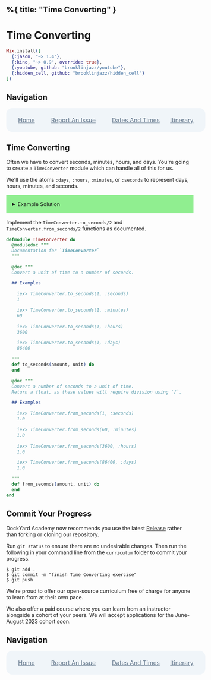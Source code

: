 %{
  title: "Time Converting"
}
---
# Time Converting

```elixir
Mix.install([
  {:jason, "~> 1.4"},
  {:kino, "~> 0.9", override: true},
  {:youtube, github: "brooklinjazz/youtube"},
  {:hidden_cell, github: "brooklinjazz/hidden_cell"}
])
```

## Navigation

<div style="display: flex; align-items: center; width: 100%; justify-content: space-between; font-size: 1rem; color: #61758a; background-color: #f0f5f9; height: 4rem; padding: 0 1rem; border-radius: 1rem;">
<div style="display: flex;">
<i class="ri-home-fill"></i>
<a style="display: flex; color: #61758a; margin-left: 1rem;" href="../start.livemd">Home</a>
</div>
<div style="display: flex;">
<i class="ri-bug-fill"></i>
<a style="display: flex; color: #61758a; margin-left: 1rem;" href="https://github.com/DockYard-Academy/curriculum/issues/new?assignees=&labels=&template=issue.md&title=Time Converting">Report An Issue</a>
</div>
<div style="display: flex;">
<i class="ri-arrow-left-fill"></i>
<a style="display: flex; color: #61758a; margin-left: 1rem;" href="../reading/datetime.livemd">Dates And Times</a>
</div>
<div style="display: flex;">
<a style="display: flex; color: #61758a; margin-right: 1rem;" href="../exercises/itinerary.livemd">Itinerary</a>
<i class="ri-arrow-right-fill"></i>
</div>
</div>

## Time Converting

Often we have to convert seconds, minutes, hours, and days. You're going to create a `TimeConverter` module which can handle all of this for us.

We'll use the atoms `:days`, `:hours`, `:minutes`, or `:seconds` to represent days, hours, minutes, and seconds.

<details style="background-color: lightgreen; padding: 1rem; margin: 1rem 0;">
<summary>Example Solution</summary>

```elixir
defmodule TimeConverter do
  def to_seconds(amount, unit) do
    case unit do
      :seconds -> amount
      :minutes -> amount * 60
      :hours -> amount * 60 * 60
      :days -> amount * 60 * 60 * 24
    end
  end

  def from_seconds(amount, unit) do
    case unit do
      :seconds -> amount * 1.0
      :minutes -> amount / 60
      :hours -> amount / 60 / 60
      :days -> amount / 60 / 60 / 24
    end
  end
end
```

</details>

Implement the `TimeConverter.to_seconds/2` and `TimeConverter.from_seconds/2` functions as documented.

```elixir
defmodule TimeConverter do
  @moduledoc """
  Documentation for `TimeConverter`
  """

  @doc """
  Convert a unit of time to a number of seconds.

  ## Examples

    iex> TimeConverter.to_seconds(1, :seconds)
    1

    iex> TimeConverter.to_seconds(1, :minutes)
    60
    
    iex> TimeConverter.to_seconds(1, :hours)
    3600

    iex> TimeConverter.to_seconds(1, :days)
    86400

  """
  def to_seconds(amount, unit) do
  end

  @doc """
  Convert a number of seconds to a unit of time.
  Return a float, as these values will require division using `/`.

  ## Examples

    iex> TimeConverter.from_seconds(1, :seconds)
    1.0

    iex> TimeConverter.from_seconds(60, :minutes)
    1.0
    
    iex> TimeConverter.from_seconds(3600, :hours)
    1.0

    iex> TimeConverter.from_seconds(86400, :days)
    1.0

  """
  def from_seconds(amount, unit) do
  end
end
```

## Commit Your Progress

DockYard Academy now recommends you use the latest [Release](https://github.com/DockYard-Academy/curriculum/releases) rather than forking or cloning our repository.

Run `git status` to ensure there are no undesirable changes.
Then run the following in your command line from the `curriculum` folder to commit your progress.

```
$ git add .
$ git commit -m "finish Time Converting exercise"
$ git push
```

We're proud to offer our open-source curriculum free of charge for anyone to learn from at their own pace.

We also offer a paid course where you can learn from an instructor alongside a cohort of your peers.
We will accept applications for the June-August 2023 cohort soon.

## Navigation

<div style="display: flex; align-items: center; width: 100%; justify-content: space-between; font-size: 1rem; color: #61758a; background-color: #f0f5f9; height: 4rem; padding: 0 1rem; border-radius: 1rem;">
<div style="display: flex;">
<i class="ri-home-fill"></i>
<a style="display: flex; color: #61758a; margin-left: 1rem;" href="../start.livemd">Home</a>
</div>
<div style="display: flex;">
<i class="ri-bug-fill"></i>
<a style="display: flex; color: #61758a; margin-left: 1rem;" href="https://github.com/DockYard-Academy/curriculum/issues/new?assignees=&labels=&template=issue.md&title=Time Converting">Report An Issue</a>
</div>
<div style="display: flex;">
<i class="ri-arrow-left-fill"></i>
<a style="display: flex; color: #61758a; margin-left: 1rem;" href="../reading/datetime.livemd">Dates And Times</a>
</div>
<div style="display: flex;">
<a style="display: flex; color: #61758a; margin-right: 1rem;" href="../exercises/itinerary.livemd">Itinerary</a>
<i class="ri-arrow-right-fill"></i>
</div>
</div>

